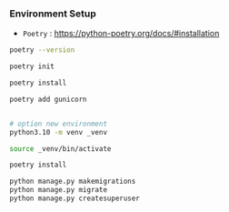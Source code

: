 


### Environment Setup
- `Poetry` : https://python-poetry.org/docs/#installation
```sh
poetry --version

poetry init

poetry install

poetry add gunicorn


# option new environment
python3.10 -m venv _venv

source _venv/bin/activate

poetry install
```


```sh
python manage.py makemigrations
python manage.py migrate
python manage.py createsuperuser